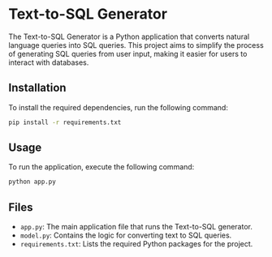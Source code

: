 # Text-to-SQL Generator
The Text-to-SQL Generator is a Python application that converts natural language queries into SQL queries. This project aims to simplify the process of generating SQL queries from user input, making it easier for users to interact with databases.

## Installation
To install the required dependencies, run the following command:

```bash
pip install -r requirements.txt
```

## Usage
To run the application, execute the following command:

```bash
python app.py
```

## Files
- `app.py`: The main application file that runs the Text-to-SQL generator.
- `model.py`: Contains the logic for converting text to SQL queries.
- `requirements.txt`: Lists the required Python packages for the project.



